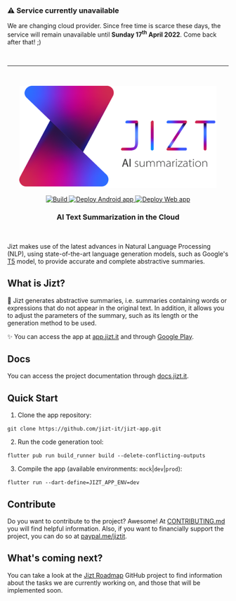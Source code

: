 ### ⚠️ Service currently unavailable

We are changing cloud provider. Since free time is scarce these days, the service will remain unavailable until **Sunday 17<sup>th</sup> April 2022**. Come back after that! ;)

<br>

---

<br>

<a href="https://www.jizt.it"><p align="center"><img width="450" src="https://github.com/jizt-it/jizt-backend/blob/main/docs/source/_static/images/jizt-logo.png" alt="Jizt"></p></a>

<p align="center" display="inline-block">
  <a href="https://github.com/dmlls/jizt-app/actions?query=workflow%3A%22Test+build%22">
    <img src="https://github.com/dmlls/jizt-app/workflows/Test%20build/badge.svg?branch=main" alt="Build">
  </a>
  <a href="https://github.com/dmlls/jizt-app/actions?query=workflow%3A%22Deploy+Android+app%22">
    <img src="https://github.com/dmlls/jizt-app/workflows/Deploy%20Android%20app/badge.svg" alt="Deploy Android app">
  </a>
  <a href="https://github.com/dmlls/jizt-app/actions?query=workflow%3A%22Deploy+Web+app%22">
    <img src="https://github.com/dmlls/jizt-app/workflows/Deploy%20Web%20app/badge.svg" alt="Deploy Web app">
  </a>
</p>

<h3 align="center">AI Text Summarization in the Cloud</h3>
<br/>

Jizt makes use of the latest advances in Natural Language Processing (NLP), using state-of-the-art language generation models, such as Google's <a href="https://arxiv.org/abs/1910.10683">T5</a> model, to provide accurate and complete abstractive summaries.

## What is Jizt?

📄 Jizt generates abstractive summaries, i.e. summaries containing words or expressions that do not appear in the original text. In addition, it allows you to adjust the parameters of the summary, such as its length or the generation method to be used.

✨ You can access the app at [app.jizt.it](https://app.jizt.it) and through [Google Play](https://play.google.com/store/apps/details?id=it.jizt.app).

## Docs

You can access the project documentation through [docs.jizt.it](https://docs.jizt.it).

## Quick Start

1. Clone the app repository:
```
git clone https://github.com/jizt-it/jizt-app.git
```
2. Run the code generation tool:
```
flutter pub run build_runner build --delete-conflicting-outputs
```
3. Compile the app (available environments: `mock`|`dev`|`prod`):
```
flutter run --dart-define=JIZT_APP_ENV=dev
```

## Contribute

Do you want to contribute to the project? Awesome! At [CONTRIBUTING.md](https://github.com/dmlls/jizt/blob/main/CONTRIBUTING.md) you will find helpful information. Also, if you want to financially support the project, you can do so at [paypal.me/jiztit](https://www.paypal.com/paypalme/jiztit).

## What's coming next?

You can take a look at the [Jizt Roadmap](https://github.com/orgs/jizt-it/projects/1) GitHub project to find information about the tasks we are currently working on, and those that will be implemented soon.
